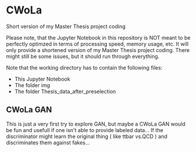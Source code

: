# CWoLa
Short version of my Master Thesis project coding

Please note, that the Jupyter Notebook in this repository is NOT meant to be perfectly
optimzed in terms of processing speed, memory usage, etc. It will only provide a 
shortened version of my Master Thesis project coding. There might still be some issues, but 
it should run through everything.

Note that the working directory has to contain the following files:
- This Jupyter Notebook
- The folder img
- The folder Thesis_data_after_preselection

## CWoLa GAN

This is just a very first try to explore GAN, but maybe a CWoLa GAN would be fun and usefull if one isn't able to provide labeled
data... If the discriminator might learn the original thing ( like ttbar vs.QCD ) and discriminates them against fakes...
